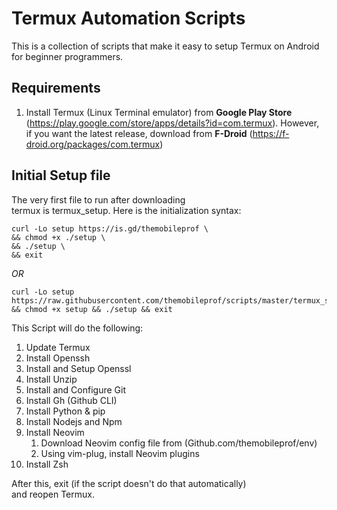 # Termux Automation Scripts

This is a collection of scripts that make 
it easy to setup Termux on Android for 
beginner programmers.

## Requirements
1. Install Termux (Linux Terminal emulator) from **Google Play Store**   
(https://play.google.com/store/apps/details?id=com.termux).
However, if you want the latest release, download
from **F-Droid** (https://f-droid.org/packages/com.termux)

## Initial Setup file
The very first file to run after downloading   
termux is termux_setup.
Here is the initialization syntax:
```
curl -Lo setup https://is.gd/themobileprof \
&& chmod +x ./setup \
&& ./setup \
&& exit
```
*OR*
```
curl -Lo setup https://raw.githubusercontent.com/themobileprof/scripts/master/termux_setup && chmod +x setup && ./setup && exit
```
This Script will do the following:
1. Update Termux
1. Install Openssh
1. Install and Setup Openssl
1. Install Unzip
1. Install and Configure Git
1. Install Gh (Github CLI)
1. Install Python & pip
1. Install Nodejs and Npm
1. Install Neovim 
    1. Download Neovim config file from (Github.com/themobileprof/env)
    1. Using vim-plug, install Neovim plugins
1. Install Zsh

After this, exit (if the script doesn't do that automatically)    
and reopen Termux.
